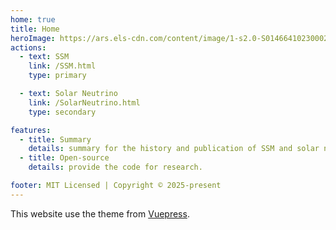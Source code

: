 ```yaml
---
home: true
title: Home
heroImage: https://ars.els-cdn.com/content/image/1-s2.0-S0146641023000248-gr4.jpg
actions:
  - text: SSM
    link: /SSM.html
    type: primary

  - text: Solar Neutrino
    link: /SolarNeutrino.html
    type: secondary

features:
  - title: Summary
    details: summary for the history and publication of SSM and solar neutrino.
  - title: Open-source
    details: provide the code for research.

footer: MIT Licensed | Copyright © 2025-present 
---
```


This website use the theme from [Vuepress][default-theme-home].

[default-theme-home]: https://vuejs.press/reference/default-theme/frontmatter.html#home-page
